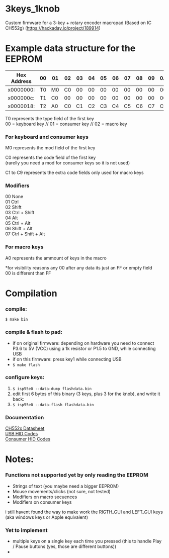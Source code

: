 # 3keys_1knob
Custom firmware for a 3-key + rotary encoder macropad (Based on IC CH552g) (https://hackaday.io/project/189914)

# Example data structure for the EEPROM


| Hex Address | 00 | 01 | 02 | 03 | 04 | 05 | 06 | 07 | 08 | 09 | 0A | 0B |
|-----------|----|----|----|----|----|----|----|----|----|----|----|----|
| x0000000: | T0 | M0 | C0 | 00 | 00 | 00 | 00 | 00 | 00 | 00 | 00 | 00 | 
| x000000c: | T1 | C0 | 00 | 00 | 00 | 00 | 00 | 00 | 00 | 00 | 00 | 00 | 
| x0000018: | T2 | A0 | C0 | C1 | C2 | C3 | C4 | C5 | C6 | C7 | C8 | C9 |

T0 represents the type field of the first key  
00 = keyboard key // 01 = consumer key // 02 = macro key  

### For keyboard and consumer keys
M0 represents the mod field of the first key  
  
C0 represents the code field of the first key  
(rarelly you need a mod for consumer keys so it is not used)  
  
C1 to C9 represents the extra code fields only used for macro keys  
  
  
### Modifiers  
  
00 None  
01 Ctrl  
02 Shift  
03 Ctrl + Shift  
04 Alt  
05 Ctrl + Alt  
06 Shift + Alt  
07 Ctrl + Shift + Alt  


### For macro keys
A0 represents the ammount of keys in the macro  
  
*for visibility reasons any 00 after any data its just an FF or empty field   
00 is different than FF   


# Compilation

### compile:
`$ make bin`

### compile & flash to pad:
- if on original firmware: depending on hardware you need to connect P3.6 to
  5V (VCC) using a 1k resistor or P1.5 to GND, while connecting USB
- if on this firmware: press key1 while connecting USB
- `$ make flash`

### configure keys:
1. `$ isp55e0 --data-dump flashdata.bin`
2. edit first 6 bytes of this binary (3 keys, plus 3 for the knob), and write it back:
3. `$ isp55e0 --data-flash flashdata.bin`


### Documentation

  [CH552x Datasheet ](https://www.wch-ic.com/downloads/CH552DS1_PDF.html)  
  [USB HID Codes](https://usb.org/sites/default/files/hut1_21_0.pdf#page=83)  
  [Consumer HID Codes](https://learn.microsoft.com/en-us/windows/win32/inputdev/virtual-key-codes)  


# Notes:
### Functions not supported yet by only reading the EEPROM  
- Strings of text (you maybe need a bigger EEPROM)
- Mouse movements/clicks (not sure, not tested)
- Modifiers on macro secuences
- Modifiers on consumer keys

i still havent found the way to make work the RIGTH_GUI and LEFT_GUI keys  
(aka windows keys or Apple equivalent)


### Yet to implement

- multiple keys on a single key each time you pressed (this to handle Play / Pause buttons (yes, those are different buttons))
- 